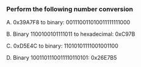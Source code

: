 ### Perform the following number conversion
A. 0x39A7F8 to binary: 001110011010011111111000

B. Binary 1100100101111011 to hexadecimal: 0xC97B

C. 0xD5E4C to binary: 11010101111001001100

D. Binary 1001101110011110110101: 0x26E7B5
